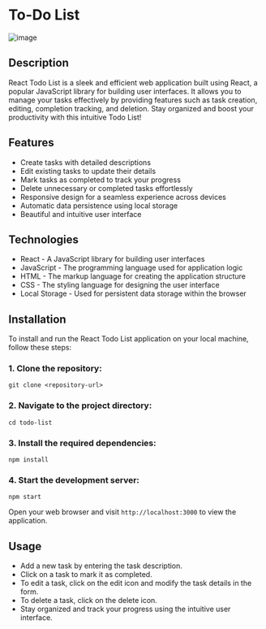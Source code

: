 # To-Do List
![image](https://github.com/ahiraniket/todo-list-app/assets/57832227/639ae763-4f8d-44a0-b507-18226431c8a4)


## Description
React Todo List is a sleek and efficient web application built using React, a popular JavaScript library for building user interfaces. It allows you to manage your tasks effectively by providing features such as task creation, editing, completion tracking, and deletion. Stay organized and boost your productivity with this intuitive Todo List!

## Features
* Create tasks with detailed descriptions
* Edit existing tasks to update their details
* Mark tasks as completed to track your progress
* Delete unnecessary or completed tasks effortlessly
* Responsive design for a seamless experience across devices
* Automatic data persistence using local storage
* Beautiful and intuitive user interface

## Technologies
* React - A JavaScript library for building user interfaces
* JavaScript - The programming language used for application logic
* HTML - The markup language for creating the application structure
* CSS - The styling language for designing the user interface
* Local Storage - Used for persistent data storage within the browser

## Installation
To install and run the React Todo List application on your local machine, follow these steps:

### 1. Clone the repository:
`git clone <repository-url>`

### 2. Navigate to the project directory:
`cd todo-list`

### 3. Install the required dependencies:
`npm install`

### 4. Start the development server:
`npm start`

Open your web browser and visit `http://localhost:3000` to view the application.

## Usage
* Add a new task by entering the task description.
* Click on a task to mark it as completed.
* To edit a task, click on the edit icon and modify the task details in the form.
* To delete a task, click on the delete icon.
* Stay organized and track your progress using the intuitive user interface.


